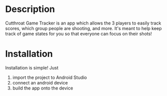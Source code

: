 # Description
Cutthroat Game Tracker is an app which allows the 3 players to easily track scores, which group people are shooting, and more. 
It's meant to help keep track of game states for you so that everyone can focus on their shots!

# Installation
Installation is simple! Just
1. import the project to Android Studio
2. connect an android device
3. build the app onto the device
